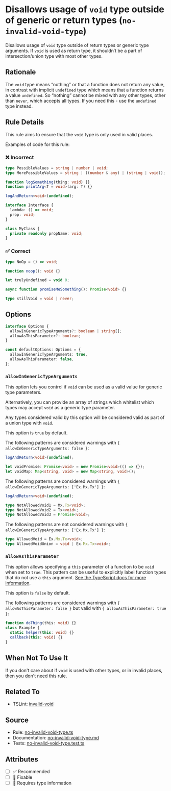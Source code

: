 # Disallows usage of `void` type outside of generic or return types (`no-invalid-void-type`)

Disallows usage of `void` type outside of return types or generic type arguments.
If `void` is used as return type, it shouldn’t be a part of intersection/union type with most other types.

## Rationale

The `void` type means “nothing” or that a function does not return any value,
in contrast with implicit `undefined` type which means that a function returns a value `undefined`.
So “nothing” cannot be mixed with any other types, other than `never`, which accepts all types.
If you need this - use the `undefined` type instead.

## Rule Details

This rule aims to ensure that the `void` type is only used in valid places.

Examples of code for this rule:

<!--tabs-->

### ❌ Incorrect

```ts
type PossibleValues = string | number | void;
type MorePossibleValues = string | ((number & any) | (string | void));

function logSomething(thing: void) {}
function printArg<T = void>(arg: T) {}

logAndReturn<void>(undefined);

interface Interface {
  lambda: () => void;
  prop: void;
}

class MyClass {
  private readonly propName: void;
}
```

### ✅ Correct

```ts
type NoOp = () => void;

function noop(): void {}

let trulyUndefined = void 0;

async function promiseMeSomething(): Promise<void> {}

type stillVoid = void | never;
```

## Options

```ts
interface Options {
  allowInGenericTypeArguments?: boolean | string[];
  allowAsThisParameter?: boolean;
}

const defaultOptions: Options = {
  allowInGenericTypeArguments: true,
  allowAsThisParameter: false,
};
```

### `allowInGenericTypeArguments`

This option lets you control if `void` can be used as a valid value for generic type parameters.

Alternatively, you can provide an array of strings which whitelist which types may accept `void` as a generic type parameter.

Any types considered valid by this option will be considered valid as part of a union type with `void`.

This option is `true` by default.

The following patterns are considered warnings with `{ allowInGenericTypeArguments: false }`:

```ts
logAndReturn<void>(undefined);

let voidPromise: Promise<void> = new Promise<void>(() => {});
let voidMap: Map<string, void> = new Map<string, void>();
```

The following patterns are considered warnings with `{ allowInGenericTypeArguments: ['Ex.Mx.Tx'] }`:

```ts
logAndReturn<void>(undefined);

type NotAllowedVoid1 = Mx.Tx<void>;
type NotAllowedVoid2 = Tx<void>;
type NotAllowedVoid3 = Promise<void>;
```

The following patterns are not considered warnings with `{ allowInGenericTypeArguments: ['Ex.Mx.Tx'] }`:

```ts
type AllowedVoid = Ex.Mx.Tx<void>;
type AllowedVoidUnion = void | Ex.Mx.Tx<void>;
```

### `allowAsThisParameter`

This option allows specifying a `this` parameter of a function to be `void` when set to `true`.
This pattern can be useful to explicitly label function types that do not use a `this` argument. [See the TypeScript docs for more information](https://www.typescriptlang.org/docs/handbook/functions.html#this-parameters-in-callbacks).

This option is `false` by default.

The following patterns are considered warnings with `{ allowAsThisParameter: false }` but valid with `{ allowAsThisParameter: true }`:

```ts
function doThing(this: void) {}
class Example {
  static helper(this: void) {}
  callback(this: void) {}
}
```

## When Not To Use It

If you don't care about if `void` is used with other types,
or in invalid places, then you don't need this rule.

## Related To

- TSLint: [invalid-void](https://palantir.github.io/tslint/rules/invalid-void/)

## Source

- Rule: [no-invalid-void-type.ts](https://github.com/typescript-eslint/typescript-eslint/blob/main/packages/eslint-plugin)
- Documentation: [no-invalid-void-type.md](https://github.com/typescript-eslint/typescript-eslint/blob/main/packages/eslint-plugin/docs/rules/no-invalid-void-type.md)
- Tests: [no-invalid-void-type.test.ts](https://github.com/typescript-eslint/typescript-eslint/blob/main/packages/eslint-plugin/tests/rules/no-invalid-void-type.test.ts)

## Attributes

- [ ] ✅ Recommended
- [ ] 🔧 Fixable
- [ ] 💭 Requires type information

